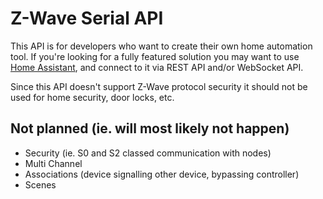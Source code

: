 # Z-Wave Serial API

This API is for developers who want to create their own home automation tool. If you're looking for a fully featured solution you may want to use [Home Assistant](https://developers.home-assistant.io/docs/api/rest/), and connect to it via REST API and/or WebSocket API.

Since this API doesn't support Z-Wave protocol security it should not be used for home security, door locks, etc.

## Not planned (ie. will most likely not happen)
- Security (ie. S0 and S2 classed communication with nodes)
- Multi Channel
- Associations (device signalling other device, bypassing controller)
- Scenes
